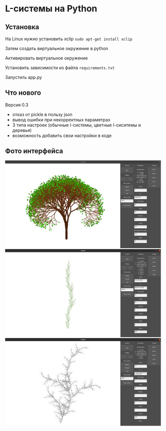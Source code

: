 # L-системы на Python

## Установка
На Linux нужно установить xclip
`sudo apt-get install xclip`

Затем создать виртуальное окружение в python

Активировать виртуальное окружение

Установить зависимости из файла `requirements.txt`

Запустить app.py

## Что нового
Версия 0.3
* отказ от pickle в пользу json
* вывод ошибки при некорректных параметрах
* 3 типа настроек (обычные l-системы, цветные l-сиситемы и деревья)
* возможность добавить свои настройки в коде

## Фото интерфейса
![Интерфейс 1](https://github.com/TonyHikas/l-systems/blob/main/imgs/img5.png)
![Интерфейс 2](https://github.com/TonyHikas/l-systems/blob/main/imgs/img6.png)
![Интерфейс 3](https://github.com/TonyHikas/l-systems/blob/main/imgs/img7.png)
